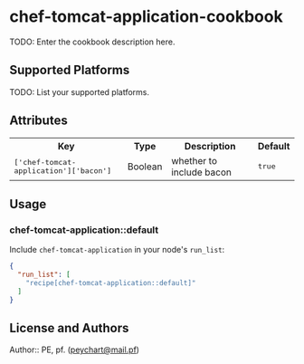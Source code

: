 # chef-tomcat-application-cookbook

TODO: Enter the cookbook description here.

## Supported Platforms

TODO: List your supported platforms.

## Attributes

<table>
  <tr>
    <th>Key</th>
    <th>Type</th>
    <th>Description</th>
    <th>Default</th>
  </tr>
  <tr>
    <td><tt>['chef-tomcat-application']['bacon']</tt></td>
    <td>Boolean</td>
    <td>whether to include bacon</td>
    <td><tt>true</tt></td>
  </tr>
</table>

## Usage

### chef-tomcat-application::default

Include `chef-tomcat-application` in your node's `run_list`:

```json
{
  "run_list": [
    "recipe[chef-tomcat-application::default]"
  ]
}
```

## License and Authors

Author:: PE, pf. (<peychart@mail.pf>)
